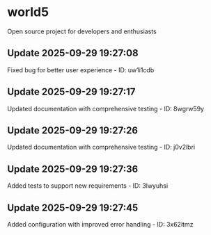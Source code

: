 # world5
Open source project for developers and enthusiasts

## Update 2025-09-29 19:27:08
Fixed bug for better user experience - ID: uw1i1cdb


## Update 2025-09-29 19:27:17
Updated documentation with comprehensive testing - ID: 8wgrw59y


## Update 2025-09-29 19:27:26
Updated documentation with comprehensive testing - ID: j0v2lbri


## Update 2025-09-29 19:27:36
Added tests to support new requirements - ID: 3lwyuhsi


## Update 2025-09-29 19:27:45
Added configuration with improved error handling - ID: 3x62itmz

